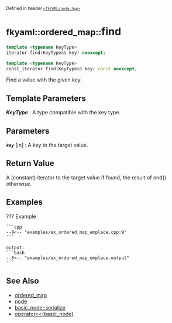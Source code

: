 <small>Defined in header [`<fkYAML/node.hpp>`](https://github.com/fktn-k/fkYAML/blob/develop/include/fkYAML/ordered_map.hpp)</small>

# <small>fkyaml::ordered_map::</small>find

```cpp
template <typename KeyType>
iterator find(KeyType&& key) noexcept;

template <typename KeyType>
const_iterator find(KeyType&& key) const noexcept;
```

Find a value with the given key.  

## **Template Parameters**

***KeyType***
:   A type compatible with the key type.

## **Parameters**

***`key`*** [in]
:   A key to the target value.

## **Return Value**

A (constant) iterator to the target value if found, the result of end() otherwise.  

## **Examples**

??? Example

    ```cpp
    --8<-- "examples/ex_ordered_map_emplace.cpp:9"
    ```

    output:
    ```bash
    --8<-- "examples/ex_ordered_map_emplace.output"
    ```

## **See Also**

* [ordered_map](index.md)
* [node](../basic_node/node.md)
* [basic_node::serialize](../basic_node/serialize.md)
* [operator<<(basic_node)](../basic_node/insertion_operator.md)
